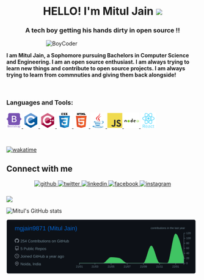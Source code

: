 <h1 align="center">HELLO! I'm Mitul Jain <img src="https://media.giphy.com/media/hvRJCLFzcasrR4ia7z/giphy.gif" width="25px"></h1>
<h3 align="center">A tech boy getting his hands dirty in open source !!</h3>

<img align ="right" alt="BoyCoder"  width="400" src="https://c.tenor.com/2uyENRmiUt0AAAAC/coding.gif">
<p>

</p><br>
<p><b>I am Mitul Jain, a Sophomore pursuing Bachelors in Computer Science and Engineering. I am an open source enthusiast. I am always trying to learn new things and contribute to open source projects. I am always trying to learn from commnuties and giving them back alongside!</p>
</b>

<br>

<h3 align="left">Languages and Tools:</h3>
<p align="left"> <a href="https://getbootstrap.com" target="_blank"> <img src="https://raw.githubusercontent.com/devicons/devicon/master/icons/bootstrap/bootstrap-plain-wordmark.svg" alt="bootstrap" width="40" height="40"/> </a> <a href="https://www.cprogramming.com/" target="_blank"> <img src="https://raw.githubusercontent.com/devicons/devicon/master/icons/c/c-original.svg" alt="c" width="40" height="40"/> </a> <a href="https://www.w3schools.com/cpp/" target="_blank"> <img src="https://raw.githubusercontent.com/devicons/devicon/master/icons/cplusplus/cplusplus-original.svg" alt="cplusplus" width="40" height="40"/> </a> <a href="https://www.w3schools.com/css/" target="_blank"> <img src="https://raw.githubusercontent.com/devicons/devicon/master/icons/css3/css3-original-wordmark.svg" alt="css3" width="40" height="40"/> </a> <a href="https://www.w3.org/html/" target="_blank"> <img src="https://raw.githubusercontent.com/devicons/devicon/master/icons/html5/html5-original-wordmark.svg" alt="html5" width="40" height="40"/> </a> <a href="https://www.java.com" target="_blank"> <img src="https://raw.githubusercontent.com/devicons/devicon/master/icons/java/java-original.svg" alt="java" width="40" height="40"/> </a> <a href="https://developer.mozilla.org/en-US/docs/Web/JavaScript" target="_blank"> <img src="https://raw.githubusercontent.com/devicons/devicon/master/icons/javascript/javascript-original.svg" alt="javascript" width="40" height="40"/> </a> <a href="https://nodejs.org" target="_blank"> <img src="https://raw.githubusercontent.com/devicons/devicon/master/icons/nodejs/nodejs-original-wordmark.svg" alt="nodejs" width="40" height="40"/> </a> <a href="https://reactjs.org/" target="_blank"> <img src="https://raw.githubusercontent.com/devicons/devicon/master/icons/react/react-original-wordmark.svg" alt="react" width="40" height="40"/> </a> </p>
<br>

[![wakatime](https://wakatime.com/badge/github/mgjain9871/mgjain9871.svg)](https://wakatime.com/badge/github/mgjain9871/mgjain9871)

## Connect with me  
<div align="center">
<a href="https://github.com/mgjain9871" target="_blank">
<img src=https://img.shields.io/badge/github-%2324292e.svg?&style=for-the-badge&logo=github&logoColor=white alt=github style="margin-bottom: 5px;" />
</a>
<a href="https://twitter.com/MITULJA69516026" target="_blank">
<img src=https://img.shields.io/badge/twitter-%2300acee.svg?&style=for-the-badge&logo=twitter&logoColor=white alt=twitter style="margin-bottom: 5px;" />
</a>
<a href="https://linkedin.com/in/mitul-jain-b67126171" target="_blank">
<img src=https://img.shields.io/badge/linkedin-%231E77B5.svg?&style=for-the-badge&logo=linkedin&logoColor=white alt=linkedin style="margin-bottom: 5px;" />
</a>
<a href="https://www.facebook.com/mitul.jain.106" target="_blank">
<img src=https://img.shields.io/badge/facebook-%232E87FB.svg?&style=for-the-badge&logo=facebook&logoColor=white alt=facebook style="margin-bottom: 5px;" />
</a>
<a href="https://instagram.com/mitul_jain.99" target="_blank">
<img src=https://img.shields.io/badge/instagram-%23000000.svg?&style=for-the-badge&logo=instagram&logoColor=white alt=instagram style="margin-bottom: 5px;" />
</a>  
</div>  
  

<br/>  

<img align="center" src="https://github-readme-stats.vercel.app/api?username=mgjain9871&count_private=true&show_icons=true&theme=tokyonight" />

<br />

![Mitul's GitHub stats](https://github-readme-streak-stats.herokuapp.com/?user=mgjain9871&theme=vision-friendly-dark)

[![](https://raw.githubusercontent.com/mgjain9871/mgjain9871/main/profile-summary-card-output/github_dark/0-profile-details.svg)](https://github.com/vn7n24fzkq/github-profile-summary-cards)
<!-- [![](https://raw.githubusercontent.com/mgjain9871/mgjain9871/main/profile-summary-card-output/github_dark/1-repos-per-language.svg)](https://github.com/vn7n24fzkq/github-profile-summary-cards) [![](https://raw.githubusercontent.com/mgjain9871/mgjain9871/main/profile-summary-card-output/github_dark/2-most-commit-language.svg)](https://github.com/vn7n24fzkq/github-profile-summary-cards) -->
<!-- [![](https://raw.githubusercontent.com/mgjain9871/mgjain9871/main/profile-summary-card-output/github_dark/3-stats.svg)](https://github.com/vn7n24fzkq/github-profile-summary-cards) [![](https://raw.githubusercontent.com/mgjain9871/mgjain9871/main/profile-summary-card-output/github_dark/4-productive-time.svg)](https://github.com/vn7n24fzkq/github-profile-summary-cards) -->
